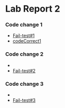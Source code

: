 # Lab Report 2

### Code change 1
* [Fail-test#1](https://github.com/BellaL6/markdown-parser/blob/main/fail-test1.md)
* [codeCorrect1](https://github.com/BellaL6/markdown-parser/commit/93e796c86f056da9ca8591185452ccf0892df525)


### Code change 2
* 
* [Fail-test#2](https://github.com/BellaL6/markdown-parser/blob/main/fail-test2.md)


### Code change 3
* 
* [Fail-test#3](https://github.com/BellaL6/markdown-parser/blob/main/fail-test3.md)







